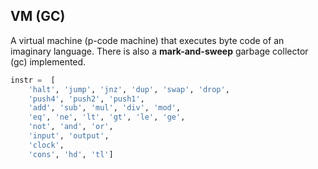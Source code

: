 ## VM (GC)

A virtual machine (p-code machine) that executes byte code of an imaginary language. There is also a **mark-and-sweep** garbage collector (gc) implemented.

```python
instr =  [
	'halt', 'jump', 'jnz', 'dup', 'swap', 'drop', 
	'push4', 'push2', 'push1', 
	'add', 'sub', 'mul', 'div', 'mod', 
	'eq', 'ne', 'lt', 'gt', 'le', 'ge', 
	'not', 'and', 'or', 
	'input', 'output', 
	'clock', 
	'cons', 'hd', 'tl']
```